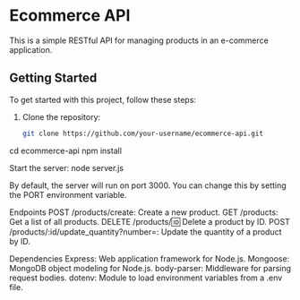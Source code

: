 # Ecommerce API

This is a simple RESTful API for managing products in an e-commerce application.

## Getting Started

To get started with this project, follow these steps:

1. Clone the repository:

   ```bash
   git clone https://github.com/your-username/ecommerce-api.git
   
cd ecommerce-api
npm install

Start the server:
node server.js

By default, the server will run on port 3000. You can change this by setting the PORT environment variable.

Endpoints
POST /products/create: Create a new product.
GET /products: Get a list of all products.
DELETE /products/:id: Delete a product by ID.
POST /products/:id/update_quantity?number=<quantity>: Update the quantity of a product by ID.

Dependencies
Express: Web application framework for Node.js.
Mongoose: MongoDB object modeling for Node.js.
body-parser: Middleware for parsing request bodies.
dotenv: Module to load environment variables from a .env file.
